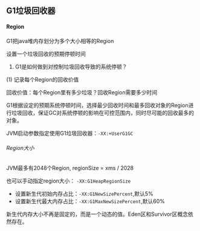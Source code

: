 ## G1垃圾回收器

#### Region
G1把java堆内存划分为多个大小相等的Region

设置一个垃圾回收的预期停顿时间

1. G1是如何做到对控制垃圾回收导致的系统停顿？

(1) 记录每个Region的回收价值

回收价值：每个Region里有多少垃圾？回收Region需要多少时间

G1根据设定的预期系统停顿时间，选择最少回收时间和最多回收对象的Region进行垃圾回收，保证GC对系统停顿的影响在可控范围内，同时尽可能的回收最多的对象。

JVM启动参数指定使用G1垃圾回收器：`-XX:+UserG1GC`

###### Region大小

JVM最多有2048个Region, regionSize = xms / 2028

也可以手动指定region大小： `-XX:G1HeapRegionSize`

- 设置新生代初始内存占比：`-XX:G1NewSizePercent`,默认5%
- 设置新生代最大内存占比：`-XX:G1MaxNewSizePercent`,默认60%

新生代内存大小不再是固定的，而是一个动态的值。Eden区和Survivor区概念依然存在。
